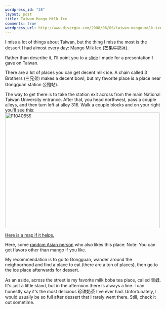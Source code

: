 ```yaml
--- 
wordpress_id: "28"
layout: post
title: Taiwan Mango Milk Ice
comments: true
wordpress_url: http://www.divergio.com/2008/06/06/taiwan-mango-milk-ice/
---
```

I miss a lot of things about Taiwan, but the thing I miss the most is the dessert I had almost every day: Mango Milk Ice (芒果牛奶冰).<!--more-->

Rather than describe it, I'll point you to a <a href="http://farm4.static.flickr.com/3269/2555305338_8bf21ab7f8_o.png">slide</a> I made for a presentation I gave on Taiwan.

There are a lot of places you can get decent milk ice. A chain called 3 Brothers (三兄弟) makes a decent bowl, but my favorite place is a place near Gongguan station 公館站).

The way to get there is to take the station exit across from the main National Taiwan University entrance. After that, you head northwest, pass a couple alleys, and then turn left at alley 316. Walk a couple blocks and on your right you'll see this:
<a title="P1040659 by tdenton137, on Flickr" href="http://www.flickr.com/photos/divergio/2554470255/"><img src="http://farm4.static.flickr.com/3086/2554470255_c95cdecdde.jpg" alt="P1040659" width="500" height="375" /></a>

<a href="http://maps.google.com/maps?f=q&amp;hl=en&amp;geocode=&amp;q=%E8%9C%9C%E5%9C%92%E5%86%B0&amp;sll=25.015482,121.533111&amp;sspn=0.002426,0.004324&amp;ie=UTF8&amp;ll=25.015958,121.532966&amp;spn=0.002426,0.004324&amp;t=h&amp;z=18&amp;iwloc=A">Here is a map if it helps.
</a>

Here, some <a href="http://www.wretch.cc/blog/nally/6422299">random Asian person</a> who also likes this place:
Note: You can get flavors other than mango if you like.

My recommendation is to go to Gongguan, wander around the neighborhood and find a place to eat (there are a ton of places), then go to the ice place afterwards for dessert.

As an aside, across the street is my favorite milk boba tea place, called 青蛙. It's just a little stand, but in the afternoon there is always a line. I can honestly say it's the most delicious 珍珠奶茶 I've ever had.  Unfortunately, I would usually be so full after dessert that I rarely went there. Still, check it out sometime.
